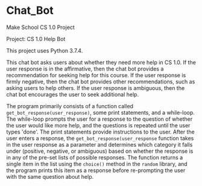 # Chat_Bot
Make School CS 1.0 Project

Project: CS 1.0 Help Bot

This project uses Python 3.7.4.

This chat bot asks users about whether they need more help in CS 1.0. If the user response is in the affirmative, then the chat bot provides a recommendation for seeking help for this course. If the user response is firmly negative, then the chat bot provides other recommendations, such as asking users to help others. If the user response is ambiguous, then the chat bot encourages the user to seek additional help.

The program primarily consists of a function called `get_bot_response(user_response)`, some print statements, and a while-loop. The while-loop prompts the user for a response to the question of whether the user would like more help, and the questions is repeated until the user types 'done'. The print statements provide instructions to the user. After the user enters a response, the `get_bot_response(user_response` function takes in the user response as a parameter and determines which category it falls under (positive, negative, or ambiguous) based on whether the response is in any of the pre-set lists of possible responses. The function returns a single item in the list using the `choice()` method in the `random` library, and the program prints this item as a response before re-prompting the user with the same question about help.

